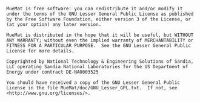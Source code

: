     MueMat is free software: you can redistribute it and/or modify it under the terms of the GNU Lesser General Public License as published by the Free Software Foundation, either version 3 of the License, or (at your option) any later version.

    MueMat is distributed in the hope that it will be useful, but WITHOUT ANY WARRANTY; without even the implied warranty of MERCHANTABILITY or FITNESS FOR A PARTICULAR PURPOSE.  See the GNU Lesser General Public License for more details.

    Copyrighted by National Technology & Engineering Solutions of Sandia, LLC operating Sandia National Laboratories for the US Department of Energy under contract DE-NA0003525

    You should have received a copy of the GNU Lesser General Public License in the file MueMat/doc/GNU_Lesser_GPL.txt.  If not, see <http://www.gnu.org/licenses/>.
